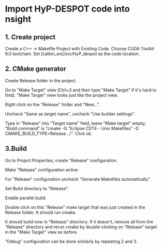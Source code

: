 
# Import HyP-DESPOT code into nsight

## 1. Create project

Create a C++ -> Makefile Project with Existing Code. Choose CUDA Toolkit 9.0 toolchain. Set [catkin_ws]/src/HyP_despot as the code location.

## 2. CMake generator

Create Release folder in the project.

Go to "Make Target" view (Ctrl+3 and then type "Make Target" if it's hard to find). "Make Target" view looks just like the project view.

Right click on the "Release" folder and "New...".

Uncheck "Same as target name", uncheck "Use builder settings".

Type in "Release" into "Target name" field, leave "Make target" empty, "Build command" is "cmake -G "Eclipse CDT4 - Unix Makefiles" -D CMAKE_BUILD_TYPE=Release ../". Click ok.

## 3.Build

Go to Project Properties, create "Release" configuration.

Make "Release" configuration active.

For "Release" configuration uncheck "Generate Makefiles automatically".

Set Build directory to "Release".

Enable parallel build.

Double click on this "Release" make target that was just created in the Release folder. It should run cmake.

It should build now in "Release" directory. If it doesn't, remove all from the "Release" directory and rerun cmake by double-clicking on "Release" target in the "Make Target" view as before.

"Debug" configuration can be done similarly by repeating 2 and 3.